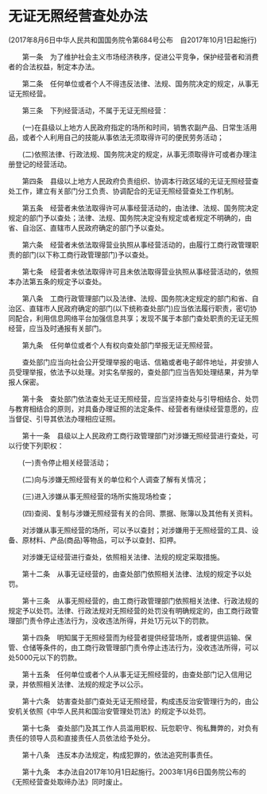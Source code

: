 # 无证无照经营查处办法

 

(2017年8月6日中华人民共和国国务院令第684号公布　自2017年10月1日起施行)

 

　　第一条　为了维护社会主义市场经济秩序，促进公平竞争，保护经营者和消费者的合法权益，制定本办法。

　　第二条　任何单位或者个人不得违反法律、法规、国务院决定的规定，从事无证无照经营。

　　第三条　下列经营活动，不属于无证无照经营：

　　(一)在县级以上地方人民政府指定的场所和时间，销售农副产品、日常生活用品，或者个人利用自己的技能从事依法无须取得许可的便民劳务活动；

　　(二)依照法律、行政法规、国务院决定的规定，从事无须取得许可或者办理注册登记的经营活动。

　　第四条　县级以上地方人民政府负责组织、协调本行政区域的无证无照经营查处工作，建立有关部门分工负责、协调配合的无证无照经营查处工作机制。

　　第五条　经营者未依法取得许可从事经营活动的，由法律、法规、国务院决定规定的部门予以查处；法律、法规、国务院决定没有规定或者规定不明确的，由省、自治区、直辖市人民政府确定的部门予以查处。

　　第六条　经营者未依法取得营业执照从事经营活动的，由履行工商行政管理职责的部门(以下称工商行政管理部门)予以查处。

　　第七条　经营者未依法取得许可且未依法取得营业执照从事经营活动的，依照本办法第五条的规定予以查处。

　　第八条　工商行政管理部门以及法律、法规、国务院决定规定的部门和省、自治区、直辖市人民政府确定的部门(以下统称查处部门)应当依法履行职责，密切协同配合，利用信息网络平台加强信息共享；发现不属于本部门查处职责的无证无照经营，应当及时通报有关部门。

　　第九条　任何单位或者个人有权向查处部门举报无证无照经营。

　　查处部门应当向社会公开受理举报的电话、信箱或者电子邮件地址，并安排人员受理举报，依法予以处理。对实名举报的，查处部门应当告知处理结果，并为举报人保密。

　　第十条　查处部门依法查处无证无照经营，应当坚持查处与引导相结合、处罚与教育相结合的原则，对具备办理证照的法定条件、经营者有继续经营意愿的，应当督促、引导其依法办理相应证照。

　　第十一条　县级以上人民政府工商行政管理部门对涉嫌无照经营进行查处，可以行使下列职权：

　　(一)责令停止相关经营活动；

　　(二)向与涉嫌无照经营有关的单位和个人调查了解有关情况；

　　(三)进入涉嫌从事无照经营的场所实施现场检查；

　　(四)查阅、复制与涉嫌无照经营有关的合同、票据、账簿以及其他有关资料。

　　对涉嫌从事无照经营的场所，可以予以查封；对涉嫌用于无照经营的工具、设备、原材料、产品(商品)等物品，可以予以查封、扣押。

　　对涉嫌无证经营进行查处，依照相关法律、法规的规定采取措施。

　　第十二条　从事无证经营的，由查处部门依照相关法律、法规的规定予以处罚。

　　第十三条　从事无照经营的，由工商行政管理部门依照相关法律、行政法规的规定予以处罚。法律、行政法规对无照经营的处罚没有明确规定的，由工商行政管理部门责令停止违法行为，没收违法所得，并处1万元以下的罚款。

　　第十四条　明知属于无照经营而为经营者提供经营场所，或者提供运输、保管、仓储等条件的，由工商行政管理部门责令停止违法行为，没收违法所得，可以处5000元以下的罚款。

　　第十五条　任何单位或者个人从事无证无照经营的，由查处部门记入信用记录，并依照相关法律、法规的规定予以公示。

　　第十六条　妨害查处部门查处无证无照经营，构成违反治安管理行为的，由公安机关依照《中华人民共和国治安管理处罚法》的规定予以处罚。

　　第十七条　查处部门及其工作人员滥用职权、玩忽职守、徇私舞弊的，对负有责任的领导人员和直接责任人员依法给予处分。

　　第十八条　违反本办法规定，构成犯罪的，依法追究刑事责任。

　　第十九条　本办法自2017年10月1日起施行。2003年1月6日国务院公布的《无照经营查处取缔办法》同时废止。